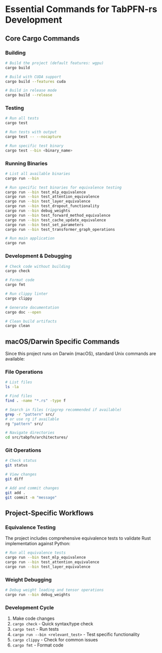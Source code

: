 # Essential Commands for TabPFN-rs Development

## Core Cargo Commands

### Building
```bash
# Build the project (default features: wgpu)
cargo build

# Build with CUDA support
cargo build --features cuda

# Build in release mode
cargo build --release
```

### Testing
```bash
# Run all tests
cargo test

# Run tests with output
cargo test -- --nocapture

# Run specific test binary
cargo test --bin <binary_name>
```

### Running Binaries
```bash
# List all available binaries
cargo run --bin

# Run specific test binaries for equivalence testing
cargo run --bin test_mlp_equivalence
cargo run --bin test_attention_equivalence
cargo run --bin test_layer_equivalence
cargo run --bin test_dropout_functionality
cargo run --bin debug_weights
cargo run --bin test_forward_method_equivalence
cargo run --bin test_cache_update_equivalence
cargo run --bin test_set_parameters
cargo run --bin test_transformer_graph_operations

# Run main application
cargo run
```

### Development & Debugging
```bash
# Check code without building
cargo check

# Format code
cargo fmt

# Run clippy linter
cargo clippy

# Generate documentation
cargo doc --open

# Clean build artifacts
cargo clean
```

## macOS/Darwin Specific Commands
Since this project runs on Darwin (macOS), standard Unix commands are available:

### File Operations
```bash
# List files
ls -la

# Find files
find . -name "*.rs" -type f

# Search in files (ripgrep recommended if available)
grep -r "pattern" src/
# or use rg if available
rg "pattern" src/

# Navigate directories
cd src/tabpfn/architectures/
```

### Git Operations
```bash
# Check status
git status

# View changes
git diff

# Add and commit changes
git add .
git commit -m "message"
```

## Project-Specific Workflows

### Equivalence Testing
The project includes comprehensive equivalence tests to validate Rust implementation against Python:
```bash
# Run all equivalence tests
cargo run --bin test_mlp_equivalence
cargo run --bin test_attention_equivalence
cargo run --bin test_layer_equivalence
```

### Weight Debugging
```bash
# Debug weight loading and tensor operations
cargo run --bin debug_weights
```

### Development Cycle
1. Make code changes
2. `cargo check` - Quick syntax/type check
3. `cargo test` - Run tests
4. `cargo run --bin <relevant_test>` - Test specific functionality
5. `cargo clippy` - Check for common issues
6. `cargo fmt` - Format code